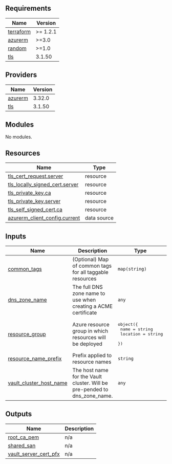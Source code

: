 <!-- BEGIN_TF_DOCS -->
## Requirements

| Name | Version |
|------|---------|
| <a name="requirement_terraform"></a> [terraform](#requirement\_terraform) | >= 1.2.1 |
| <a name="requirement_azurerm"></a> [azurerm](#requirement\_azurerm) | >=3.0 |
| <a name="requirement_random"></a> [random](#requirement\_random) | >=1.0 |
| <a name="requirement_tls"></a> [tls](#requirement\_tls) | 3.1.50 |

## Providers

| Name | Version |
|------|---------|
| <a name="provider_azurerm"></a> [azurerm](#provider\_azurerm) | 3.32.0 |
| <a name="provider_tls"></a> [tls](#provider\_tls) | 3.1.50 |

## Modules

No modules.

## Resources

| Name | Type |
|------|------|
| [tls_cert_request.server](https://registry.terraform.io/providers/troyready/tls/3.1.50/docs/resources/cert_request) | resource |
| [tls_locally_signed_cert.server](https://registry.terraform.io/providers/troyready/tls/3.1.50/docs/resources/locally_signed_cert) | resource |
| [tls_private_key.ca](https://registry.terraform.io/providers/troyready/tls/3.1.50/docs/resources/private_key) | resource |
| [tls_private_key.server](https://registry.terraform.io/providers/troyready/tls/3.1.50/docs/resources/private_key) | resource |
| [tls_self_signed_cert.ca](https://registry.terraform.io/providers/troyready/tls/3.1.50/docs/resources/self_signed_cert) | resource |
| [azurerm_client_config.current](https://registry.terraform.io/providers/hashicorp/azurerm/latest/docs/data-sources/client_config) | data source |

## Inputs

| Name | Description | Type | Default | Required |
|------|-------------|------|---------|:--------:|
| <a name="input_common_tags"></a> [common\_tags](#input\_common\_tags) | (Optional) Map of common tags for all taggable resources | `map(string)` | `{}` | no |
| <a name="input_dns_zone_name"></a> [dns\_zone\_name](#input\_dns\_zone\_name) | The full DNS zone name to use when creating a ACME certificate | `any` | n/a | yes |
| <a name="input_resource_group"></a> [resource\_group](#input\_resource\_group) | Azure resource group in which resources will be deployed | <pre>object({<br>    name     = string<br>    location = string<br>  })</pre> | n/a | yes |
| <a name="input_resource_name_prefix"></a> [resource\_name\_prefix](#input\_resource\_name\_prefix) | Prefix applied to resource names | `string` | n/a | yes |
| <a name="input_vault_cluster_host_name"></a> [vault\_cluster\_host\_name](#input\_vault\_cluster\_host\_name) | The host name for the Vault cluster. Will be pre-pended to dns\_zone\_name. | `any` | n/a | yes |

## Outputs

| Name | Description |
|------|-------------|
| <a name="output_root_ca_pem"></a> [root\_ca\_pem](#output\_root\_ca\_pem) | n/a |
| <a name="output_shared_san"></a> [shared\_san](#output\_shared\_san) | n/a |
| <a name="output_vault_server_cert_pfx"></a> [vault\_server\_cert\_pfx](#output\_vault\_server\_cert\_pfx) | n/a |
<!-- END_TF_DOCS -->